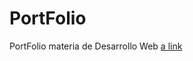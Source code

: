 # PortFolio
PortFolio materia de Desarrollo Web
[a link](https://www.figma.com/file/B8eDO14HYLxJKeJf0EE6l9/PortFolio?node-id=0%3A1)
